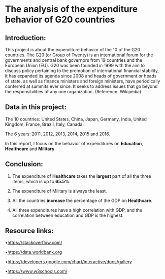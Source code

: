 # The analysis of the expenditure behavior of G20 countries

## Introduction:

This project is about the expenditure behavior of the 10 of the G20 countries. The G20 (or Group of Twenty) is an international forum for the governments and central bank governors from 19 countries and the European Union (EU). G20 was been founded in 1999 with the aim to discuss policy pertaining to the promotion of international financial stability, it has expanded its agenda since 2008 and heads of government or heads of state, as well as finance ministers and foreign ministers, have periodically conferred at summits ever since. It seeks to address issues that go beyond the responsibilities of any one organization. (Reference: Wikipedia)

## Data in this project:

The 10 countries: United States, China, Japan, Germany, India, United Kingdom, France, Brazil, Italy, Canada.

The 6 years: 2011, 2012, 2013, 2014, 2015 and 2016.

In this report, I focus on the behavior of expenditures on **Education**, **Healthcare** and **Military**.

## Conclusion:

1. The expenditure of **Healthcare** takes the **largest** part of all the three items, which is up to **65.5%**.

2. The expenditure of Military is always the least.

3. All the countries **increase** the percentage of the GDP on **Healthcare**.

4. All three expenditures have a high correlation with GDP, and the correlation between education and GDP is the highest.

## Resource links:

•https://stackoverflow.com/

•https://data.worldbank.org

•https://developers.google.com/chart/interactive/docs/gallery

•https://www.w3schools.com/
